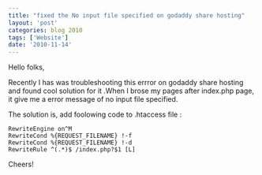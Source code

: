 ```yaml
---
title: "fixed the No input file specified on godaddy share hosting"
layout: 'post'
categories: blog 2010
tags: ['Website']
date: '2010-11-14'
--- 
```


Hello folks,

Recently I has was troubleshooting this errror on godaddy share hosting and
found cool solution for it .When I brose my pages after index.php page, it
give me a error message of no input file specified.

The solution is, add foolowing code to .htaccess file :

    
    RewriteEngine on^M
    RewriteCond %{REQUEST_FILENAME} !-f
    RewriteCond %{REQUEST_FILENAME} !-d
    RewriteRule ^(.*)$ /index.php?$1 [L]
    
    

Cheers!




